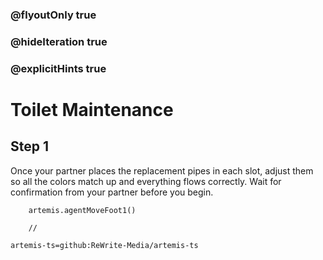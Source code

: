 ### @flyoutOnly true
### @hideIteration true
### @explicitHints true

# Toilet Maintenance 

## Step 1
Once your partner places the replacement pipes in each slot, adjust them so all the colors match up and everything flows correctly. Wait for confirmation from your partner before you begin.

```ghost
    artemis.agentMoveFoot1()
```
```template
    //
```

```package
artemis-ts=github:ReWrite-Media/artemis-ts
```